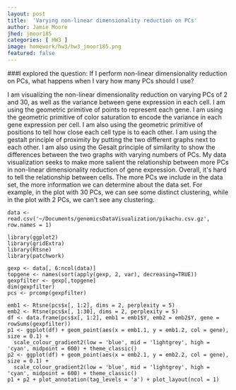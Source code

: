```yaml
---
layout: post
title:  'Varying non-linear dimensionality reduction on PCs'
author: Jamie Moore
jhed: jmoor185
categories: [ HW3 ]
image: homework/hw3/hw3_jmoor185.png
featured: false
---
```


###I explored the question: If I perform non-linear dimensionality reduction on PCs, what happens when I vary how many PCs should I use?​

I am visualizing the non-linear dimensionality reduction on varying PCs of 2 and 30, as well as the variance between gene expression in each cell.
I am using the geometric primitive of points to represent each gene. I am using the geometric primitive of color saturation to encode
the variance in each gene expression per cell. I am also using the geometric primitive of positions to tell how close each cell type is
to each other. I am using the gestalt principle of proximity by putting the two different graphs next to each other. I am also using
the Gesalt principle of similarity to show the differences between the two graphs with varying numbers of PCs. My data visualization seeks to make more salient the relationship between more PCs in non-linear dimensionality reduction of gene expression.​
Overall, it's hard to tell the relationship between cells. The more PCs we include in the data set, the more information we can determine about the data set. For example, in the plot with 30 PCs, we can see some distinct clustering, while in the plot with 2 PCs, we can't see any clustering. 
```{r}
data <- read.csv('~/Documents/genomicsDataVisualization/pikachu.csv.gz', row.names = 1)

library(ggplot2)
library(gridExtra)
library(Rtsne)
library(patchwork)

gexp <- data[, 6:ncol(data)]
topgene <- names(sort(apply(gexp, 2, var), decreasing=TRUE))
gexpfilter <- gexp[,topgene]
dim(gexpfilter)
pcs <- prcomp(gexpfilter)

emb1 <- Rtsne(pcs$x[, 1:2], dims = 2, perplexity = 5)
emb2 <- Rtsne(pcs$x[, 1:30], dims = 2, perplexity = 5)
df <- data.frame(pcs$x[, 1:2], emb1 = emb1$Y, emb2 = emb2$Y, gene = rowSums(gexpfilter))
p1 <- ggplot(df) + geom_point(aes(x = emb1.1, y = emb1.2, col = gene), size = 0.1) + 
  scale_colour_gradient2(low = 'blue', mid = 'lightgrey', high = 'cyan', midpoint = 600) + theme_classic()
p2 <- ggplot(df) + geom_point(aes(x = emb2.1, y = emb2.2, col = gene), size = 0.1) +
  scale_colour_gradient2(low = 'blue', mid = 'lightgrey', high = 'cyan', midpoint = 600) + theme_classic()
p1 + p2 + plot_annotation(tag_levels = 'a') + plot_layout(ncol = 1)

```
